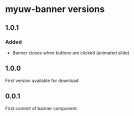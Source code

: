 # myuw-banner versions

## 1.0.1

### Added
- Banner closes when buttons are clicked (animated slide) 

## 1.0.0

First version available for download

## 0.0.1

First commit of banner component.